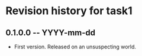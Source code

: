 # Revision history for task1

## 0.1.0.0 -- YYYY-mm-dd

* First version. Released on an unsuspecting world.
